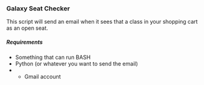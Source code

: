 ### Galaxy Seat Checker

This script will send an email when it sees that a class in your shopping cart as an open seat. 

##### Requirements

- Something that can run BASH
- Python (or whatever you want to send the email)
- - Gmail account


